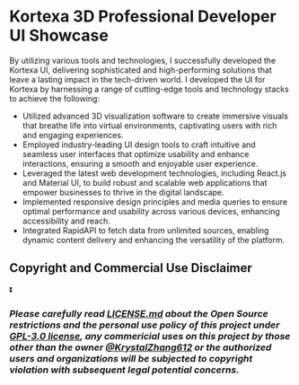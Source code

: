 # Kortexa 3D Professional Developer UI Showcase 
By utilizing various tools and technologies, I successfully developed the Kortexa UI, delivering sophisticated and high-performing solutions that leave a lasting impact in the tech-driven world. I developed the UI for Kortexa by harnessing a range of cutting-edge tools and technology stacks to achieve the following:<br/> 
- Utilized advanced 3D visualization software to create immersive visuals that breathe life into virtual environments, captivating users with rich and engaging experiences.
- Employed industry-leading UI design tools to craft intuitive and seamless user interfaces that optimize usability and enhance interactions, ensuring a smooth and enjoyable user experience.
- Leveraged the latest web development technologies, including React.js and Material UI, to build robust and scalable web applications that empower businesses to thrive in the digital landscape.
- Implemented responsive design principles and media queries to ensure optimal performance and usability across various devices, enhancing accessibility and reach.
- Integrated RapidAPI to fetch data from unlimited sources, enabling dynamic content delivery and enhancing the versatility of the platform.
## Copyright and Commercial Use Disclaimer
⏬

### *Please carefully read [LICENSE.md]() about the Open Source restrictions and the personal use policy of this project under [GPL-3.0 license](), any commericial uses on this project by those other than the owner [@KrystalZhang612]() or the authorized users and organizations will be subjected to copyright violation with subsequent legal potential concerns.*
